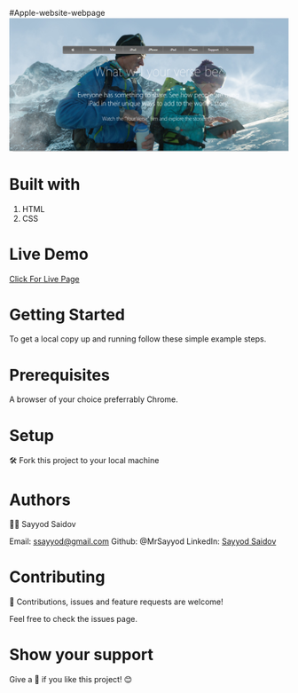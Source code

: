 #Apple-website-webpage
![ Apple website webpage](/images/screenshot1.png)

# Built with
1. HTML
2. CSS

# Live Demo 
[Click For Live Page](https://rawcdn.githack.com/MrSayyod/Apple-website-webpage/cfed5494409055ba38c31100bd6d9279abca4e68/index.html)

# Getting Started
To get a local copy up and running follow these simple example steps.

# Prerequisites
A browser of your choice preferrably Chrome.

# Setup
:hammer_and_wrench: Fork this project to your local machine

# Authors
:man_technologist: Sayyod Saidov

Email: ssayyod@gmail.com
Github: @MrSayyod
LinkedIn: [Sayyod Saidov](https://www.linkedin.com/in/sayyod-saidov-507b0818b)

# Contributing
:handshake: Contributions, issues and feature requests are welcome!

Feel free to check the issues page.

# Show your support
Give a :star2: if you like this project! :blush:
